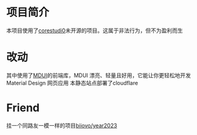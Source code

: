 # 项目简介
本项目使用了[corestudi0](https://corestudi0.github.io/newyear/)未开源的项目。这属于非法行为，但不为盈利而生
# 改动
其中使用了[MDUI](MDUI.org)的前端库，MDUI 漂亮、轻量且好用，它能让你更轻松地开发 Material Design 网页应用
本静态站点部署了cloudflare
# Friend
挂一个同路友一模一样的项目[biiovo/year2023](https://github.com/biiovo/year2023)